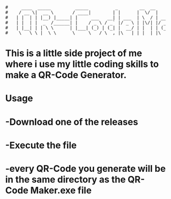 <pre>
#     ____  _____         _____          _        __  __       _             
#    / __ \|  __ \       / ____|        | |      |  \/  |     | |            
#   | |  | | |__) |_____| |     ___   __| | ___  | \  / | __ _| | _____ _ __ 
#   | |  | |  _  /______| |    / _ \ / _` |/ _ \ | |\/| |/ _` | |/ / _ \ '__|
#   | |__| | | \ \      | |___| (_) | (_| |  __/ | |  | | (_| |   <  __/ |   
#    \___\_\_|  \_\      \_____\___/ \__,_|\___| |_|  |_|\__,_|_|\_\___|_|   
</pre>
#                                                                                                                                                                                                                                                                         #                                                 
#
#                                                                                                                                                                                     
#  This is a little side project of me where i use my little coding skills to make a QR-Code Generator.
#
#  Usage
#  -Download one of the releases
#  -Execute the file
#  -every QR-Code you generate will be in the same directory as the QR-Code Maker.exe file
